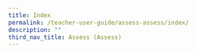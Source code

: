 ```yaml
---
title: Index
permalink: /teacher-user-guide/assess-assess/index/
description: ""
third_nav_title: Assess (Assess)
---
```

